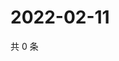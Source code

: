 # 2022-02-11

共 0 条

<!-- BEGIN WEIBO -->
<!-- 最后更新时间 Fri Feb 11 2022 20:21:07 GMT+0800 (China Standard Time) -->

<!-- END WEIBO -->
